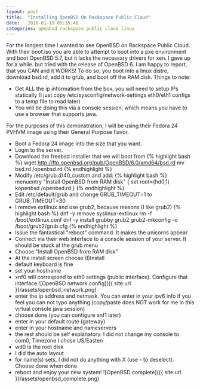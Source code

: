 ```yaml
---
layout: post
title:  "Installing OpenBSD On Rackspace Public Cloud"
date:   2016-01-19 05:35:48
categories: openbsd rackspace public cloud linux
---
```

For the longest time I wanted to see OpenBSD on Rackspace Public Cloud. With their boot.iso you are able to
attempt to boot into a pxe environment and boot OpenBSD 5.7, but it lacks the necessary drivers for xen.
I gave up for a while. but tried with the release of OpenBSD 6. I am happy to report, that you CAN and it WORKS!
To do so, you boot into a linux distro, download bsd.rd, add it to grub, and boot off the RAM disk. Things to note:

* Get ALL the ip information from the box, you will need to setup IPs statically (I just copy /etc/sysconfig/network-settings eth0/eth1 configs to a temp file to read later)
* You will be doing this via a console session, which means you have to use a browser that supports java.

For the purposes of this demonstration, I will be using their Fedora 24 PVHVM image using their General Purpose flavor.

* Boot a Fedora 24 image into the size that you want.
* Login to the server.
* Download the freebsd installer that we will boot from
{% highlight bash %}
wget http://ftp.openbsd.org/pub/OpenBSD/6.0/amd64/bsd.rd 
mv bsd.rd /openbsd.rd
{% endhighlight %}
* Modify /etc/grub.d/40_custom and add:
{% highlight bash %}
  menuentry "Install OpenBSD from RAM disk" {
    set root=(hd0,1)
    kopenbsd /openbsd.rd
  }
{% endhighlight %}
* Edit /etc/default/grub and change GRUB_TIMEOUT=1 to GRUB_TIMEOUT=30
* I remove extlinux and use grub2, because reasons (I like grub2)
{% highlight bash %}
dnf -y remove syslinux-extlinux
rm -f /boot/extlinux.conf
dnf -y install grubby grub2
grub2-mkconfig -o /boot/grub2/grub.cfg
{% endhighlight %}
* Issue the fantastical "reboot" command. It makes the unicorns appear
* Connect via their web interface to a console session of your server. It should be stuck at the grub menu
* Choose "Install OpenBSD from RAM disk"
* At the install screen choose (I)Install
* default keyboard is fine
* set your hostname
* xnf0 will correspond to eth0 settings (public interface). Configure that interface
![OpenBSD network config]({{ site.url }}/assets/openbsd_network.png)
* enter the ip address and netmask. You can enter in your ipv6 info if you feel you can not typo anything (copy/paste does NOT work for me in this virtual console java session)
* choose done (you can configure xnf1 later)
* enter in your default route (gateway)
* enter in your hostname and nameservers
* the rest should be self explanatory. I did not change my console to com0, Timezone I chose US/Easten
* wd0 is the root disk
* I did the auto layout
* for name(s) sets, I did not do anything with X (use - to deselect). Choose done when done
* reboot and enjoy your new system!
![OpenBSD complete]({{ site.url }}/assets/openbsd_complete.png)





